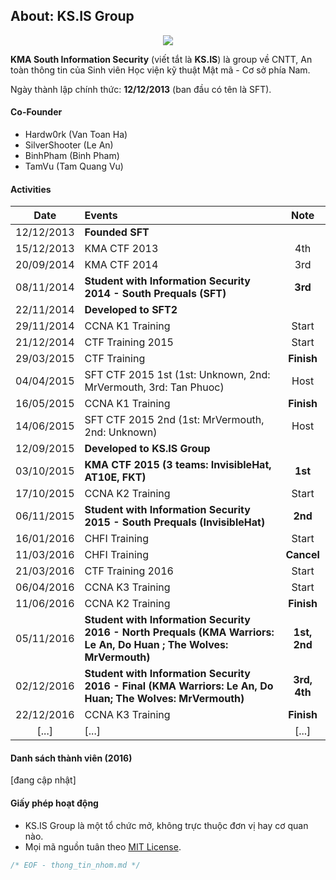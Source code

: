 ## About: KS.IS Group 

<p align="center">
  <img src="https://raw.githubusercontent.com/ks-is/docs/master/logo_kma.png?raw=true"/>
</p>

**KMA South Information Security** (viết tắt là **KS.IS**) là group về CNTT, An toàn thông tin của Sinh viên Học viện kỹ thuật Mật mã - Cơ sở phía Nam.

Ngày thành lập chính thức: **12/12/2013** (ban đầu có tên là SFT).

#### Co-Founder

* Hardw0rk (Van Toan Ha)
* SilverShooter (Le An)
* BinhPham (Binh Pham)
* TamVu (Tam Quang Vu)

#### Activities

| Date  | Events  | Note |
| :---------: |:---------------------| :----:|
| 12/12/2013  | **Founded SFT**  | |
| 15/12/2013  | KMA CTF 2013         | 4th |
| 20/09/2014  | KMA CTF 2014         | 3rd |
| 08/11/2014  | **Student with Information Security 2014 - South Prequals (SFT)** | **3rd** |
| 22/11/2014  | **Developed to SFT2** |  |
| 29/11/2014  | CCNA K1 Training     | Start |
| 21/12/2014  | CTF Training 2015    | Start |
| 29/03/2015  | CTF Training         | **Finish**|
| 04/04/2015  | SFT CTF 2015 1st (1st: Unknown, 2nd: MrVermouth, 3rd: Tan Phuoc) | Host |
| 16/05/2015  | CCNA K1 Training     | **Finish**|
| 14/06/2015  | SFT CTF 2015 2nd (1st: MrVermouth, 2nd: Unknown) | Host |
| 12/09/2015  | **Developed to KS.IS Group** |  |
| 03/10/2015  | **KMA CTF 2015 (3 teams: InvisibleHat, AT10E, FKT)**| **1st** |
| 17/10/2015  | CCNA K2 Training     | Start |
| 06/11/2015  | **Student with Information Security 2015 - South Prequals (InvisibleHat)**  | **2nd** |
| 16/01/2016  | CHFI Training        | Start |
| 11/03/2016  | CHFI Training        | **Cancel** |
| 21/03/2016  | CTF Training 2016    | Start |
| 06/04/2016  | CCNA K3 Training     | Start |
| 11/06/2016  | CCNA K2 Training     | **Finish** |
| 05/11/2016  | **Student with Information Security 2016 - North Prequals (KMA Warriors: Le An, Do Huan ; The Wolves: MrVermouth)** | **1st, 2nd** |
| 02/12/2016  | **Student with Information Security 2016 - Final (KMA Warriors: Le An, Do Huan; The Wolves: MrVermouth)** | **3rd, 4th** |
| 22/12/2016  | CCNA K3 Training     | **Finish** |
| [...]  | [...]   | [...]  |

#### Danh sách thành viên (2016)

[đang cập nhật]

#### Giấy phép hoạt động

* KS.IS Group là một tổ chức mở, không trực thuộc đơn vị hay cơ quan nào.
* Mọi mã nguồn tuân theo [MIT License](LICENSE).

```C
/* EOF - thong_tin_nhom.md */
```
